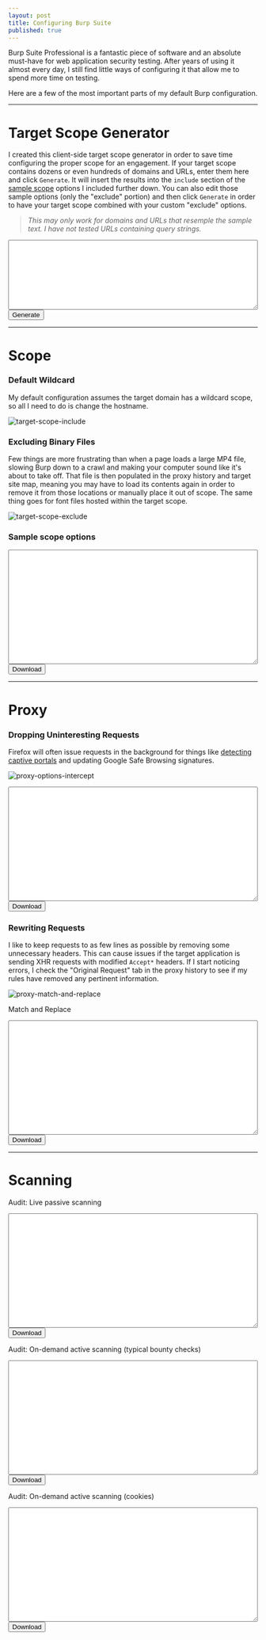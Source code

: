```yaml
---
layout: post
title: Configuring Burp Suite
published: true
---
```


Burp Suite Professional is a fantastic piece of software and an absolute must-have for web application security testing. After years of using it almost every day, I still find little ways of configuring it that allow me to spend more time on testing.

Here are a few of the most important parts of my default Burp configuration.

---

# Target Scope Generator
I created this client-side target scope generator in order to save time configuring the proper scope for an engagement. If your target scope contains dozens or even hundreds of domains and URLs, enter them here and click `Generate`. It will insert the results into the `include` section of the <a href="#sample-scope-options">sample scope</a> options I included further down. You can also edit those sample options (only the "exclude" portion) and then click `Generate` in order to have your target scope combined with your custom "exclude" options.

> *This may only work for domains and URLs that resemple the sample text. I have not tested URLs containing query strings.*

<textarea rows="9"
          spellcheck="false"
          id="createscope"
          style="width: 100%; font-family: 'Courier New', Courier, monospace;">
</textarea>
<input value='Generate' type='button' onclick="compileAndDownloadTargetScope(createscope.value)" />

---

# Scope

### Default Wildcard

My default configuration assumes the target domain has a wildcard scope, so all I need to do is change the hostname.

![target-scope-include](/img/burp-configuration/target-scope-include.png)

### Excluding Binary Files
Few things are more frustrating than when a page loads a large MP4 file, slowing Burp down to a crawl and making your computer sound like it's about to take off. That file is then populated in the proxy history and target site map, meaning you may have to load its contents again in order to remove it from those locations or manually place it out of scope. The same thing goes for font files hosted within the target scope.

![target-scope-exclude](/img/burp-configuration/target-scope-exclude.png)

### Sample scope options
<textarea rows="15"
          spellcheck="false"
          id="samplescope"
          style="width: 100%; font-family: 'Courier New', Courier, monospace;">
</textarea>
<input value='Download' type='button' onclick="saveJsonAsFile(samplescope.value, 'Target.Scope.Sample_Scope')" />

---

# Proxy

### Dropping Uninteresting Requests

Firefox will often issue requests in the background for things like <a href="https://support.mozilla.org/en-US/questions/1157121" target="_blank">detecting captive portals</a> and updating Google Safe Browsing signatures.

![proxy-options-intercept](/img/burp-configuration/proxy-options-intercept.png)

<textarea rows="15"
          spellcheck="false"
          id="interceptclientrequests"
          style="width: 100%; font-family: 'Courier New', Courier, monospace;">
</textarea>
<input value='Download' type='button' onclick="saveJsonAsFile(interceptclientrequests.value, 'Proxy.Options.Intercept_Client_Requests')" />

### Rewriting Requests

I like to keep requests to as few lines as possible by removing some unnecessary headers. This can cause issues if the target application is sending XHR requests with modified `Accept*` headers. If I start noticing errors, I check the "Original Request" tab in the proxy history to see if my rules have removed any pertinent information.

![proxy-match-and-replace](/img/burp-configuration/proxy-match-and-replace.png)


Match and Replace
<textarea rows="15"
          spellcheck="false"
          id="matchandreplace"
          style="width: 100%; font-family: 'Courier New', Courier, monospace;">
</textarea>
<input value='Download' type='button' onclick="saveJsonAsFile(matchandreplace.value, 'Proxy.Options.Match_and_Replace')" />

---

# Scanning

Audit: Live passive scanning
<textarea rows="15"
          spellcheck="false"
          id="auditpassivelive"
          style="width: 100%; font-family: 'Courier New', Courier, monospace;">
</textarea>
<input value='Download' type='button' onclick="saveJsonAsFile(auditpassivelive.value, 'Audit.Passive.Live')" />

Audit: On-demand active scanning (typical bounty checks)
<textarea rows="15"
          spellcheck="false"
          id="auditactivemain"
          style="width: 100%; font-family: 'Courier New', Courier, monospace;">
</textarea>
<input value='Download' type='button' onclick="saveJsonAsFile(auditactivemain.value, 'Audit.Active.Main')" />

Audit: On-demand active scanning (cookies)
<textarea rows="15"
          spellcheck="false"
          id="auditactivecookies"
          style="width: 100%; font-family: 'Courier New', Courier, monospace;">
</textarea>
<input value='Download' type='button' onclick="saveJsonAsFile(auditactivecookies.value, 'Audit.Active.Cookies')" />

<script src="{{ site.baseurl }}/public/js/burp-config.js"></script>
<script src="{{ site.baseurl }}/public/js/burp-functions.js"></script>
